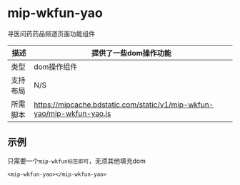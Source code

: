 # mip-wkfun-yao

寻医问药药品频道页面功能组件

描述|提供了一些dom操作功能
----|----
类型|dom操作组件
支持布局| N/S
所需脚本|https://mipcache.bdstatic.com/static/v1/mip-wkfun-yao/mip-wkfun-yao.js

## 示例

只需要一个`mip-wkfun标签即可`，无须其他填充dom

```
<mip-wkfun-yao></mip-wkfun-yao>
```
